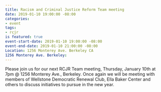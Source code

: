 ```yaml
---
title: Racism and Criminal Justice Reform Team meeting
date: 2019-01-10 19:00:00 -08:00
categories:
- event
tags:
- rcjr
is featured: true
event-start-date: 2019-01-10 19:00:00 -08:00
event-end-date: 2019-01-10 21:00:00 -08:00
Location: 1256 Monterey Ave. Berkeley CA
1256 Monterey Ave. Berkeley: 
---
```


Please join us for our next RCJR Team meeting, Thursday, January 10th at 7pm @ 1256 Monterey Ave., Berkeley.
Once again we will be meeting with members of Wellstone Democratic Renewal Club, Ella Baker Center and others to discuss initiatives to pursue in the new year.
